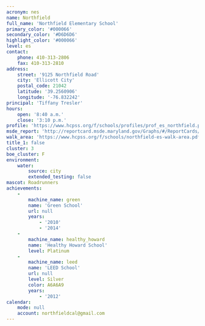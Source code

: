 ```yaml
---
acronym: nes
name: Northfield
full_name: 'Northfield Elementary School'
primary_color: '#000066'
secondary_color: '#D6D6D6'
highlight_color: '#000066'
level: es
contact:
    phone: 410-313-2806
    fax: 410-313-2810
address:
    street: '9125 Northfield Road'
    city: 'Ellicott City'
    postal_code: 21042
    latitude: '39.2560906'
    longitude: '-76.832242'
principal: 'Tiffany Tresler'
hours:
    open: '8:40 a.m.'
    close: '3:10 p.m.'
profile: 'https://www.hcpss.org/f/schools/profiles/prof_es_northfield.pdf'
msde_report: 'http://reportcard.msde.maryland.gov/Graphs/#/ReportCards/ReportCardSchool/1//1/13/0208/'
walk_area: 'https://www.hcpss.org/f/schools/northfield-es-walk-area.pdf'
title_1: false
cluster: 3
boe_cluster: F
environment:
    water:
        source: city
        extended_testing: false
mascot: Roadrunners
achievements:
    -
        machine_name: green
        name: 'Green School'
        url: null
        years:
            - '2010'
            - '2014'
    -
        machine_name: healthy_howard
        name: 'Healthy Howard School'
        level: Platinum
    -
        machine_name: leed
        name: 'LEED School'
        url: null
        level: Silver
        color: A6A6A9
        years:
            - '2012'
calendar:
    mode: null
    account: northfieldcal@gmail.com
---
```

